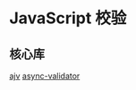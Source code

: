 # JavaScript 校验
## 核心库
[ajv](https://github.com/epoberezkin/ajv)
[async-validator](https://github.com/yiminghe/async-validator)